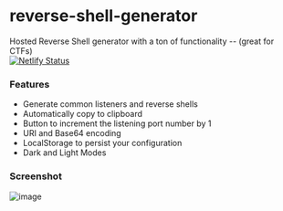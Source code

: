 # reverse-shell-generator 
Hosted Reverse Shell generator with a ton of functionality -- (great for CTFs)
<br> [![Netlify Status](https://api.netlify.com/api/v1/badges/46dbabe0-23b7-42e6-b04b-e1769dc455ce/deploy-status)](https://app.netlify.com/sites/brave-swartz-5dcdab/deploys)



### Features

- Generate common listeners and reverse shells
- Automatically copy to clipboard
- Button to increment the listening port number by 1
- URI and Base64 encoding
- LocalStorage to persist your configuration
- Dark and Light Modes

### Screenshot
![image](https://user-images.githubusercontent.com/44453666/109582314-ef7f9e00-7acb-11eb-9c84-f8436e0022e9.png)
